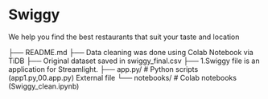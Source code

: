 # Swiggy
We help you find the best restaurants that suit your taste and location

├── README.md
├── Data cleaning was done using Colab Notebook via TiDB
├── Original dataset saved in swiggy_final.csv
├── 1.Swiggy file is an application for Streamlight.
├── app.py/   # Python scripts (app1.py,00.app.py) External file
└── notebooks/      # Colab notebooks (Swiggy_clean.ipynb)

